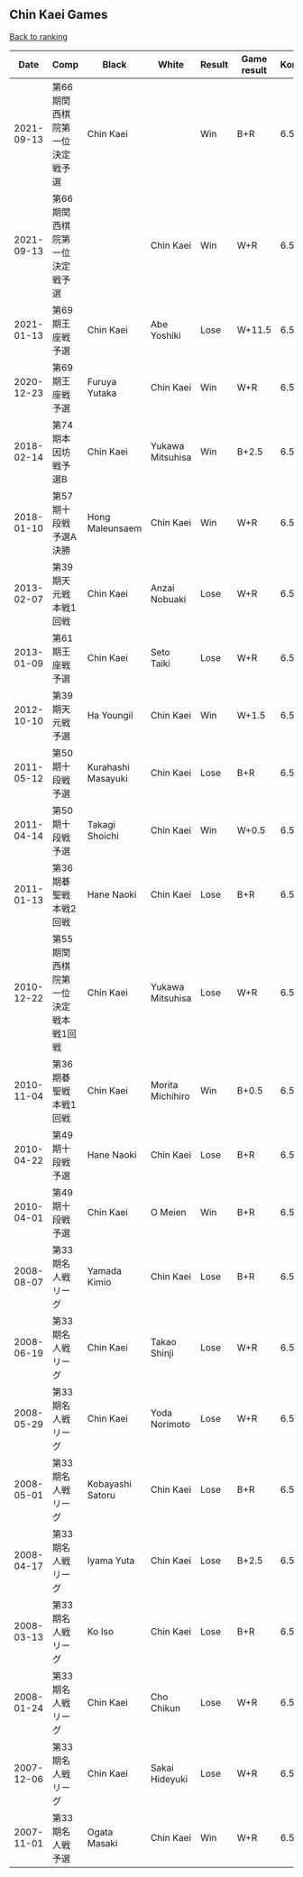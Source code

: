 ## Chin Kaei Games

[Back to ranking](../../index.md)




| **Date** | **Comp** | **Black** | **White** | **Result** | **Game result** | **Komi** | **Rating** | **Diff** | 
| --- | --- | --- | --- | --- | --- | --- | --- | --- |
| 2021-09-13 | 第66期関西棋院第一位決定戦予選 | Chin Kaei |  | Win | B+R | 6.5 | 2837.0 | 0.0 | 
| 2021-09-13 | 第66期関西棋院第一位決定戦予選 |  | Chin Kaei | Win | W+R | 6.5 | 2837.0 | -1.0 | 
| 2021-01-13 | 第69期王座戦予選 | Chin Kaei | Abe Yoshiki | Lose | W+11.5 | 6.5 | 2838.0 | -94.0 | 
| 2020-12-23 | 第69期王座戦予選 | Furuya Yutaka | Chin Kaei | Win | W+R | 6.5 | 2932.0 | 207.0 | 
| 2018-02-14 | 第74期本因坊戦予選B | Chin Kaei | Yukawa Mitsuhisa | Win | B+2.5 | 6.5 | 2725.0 | 218.0 | 
| 2018-01-10 | 第57期十段戦予選A決勝 | Hong Maleunsaem | Chin Kaei | Win | W+R | 6.5 | 2507.0 | 10.0 | 
| 2013-02-07 | 第39期天元戦本戦1回戦 | Chin Kaei | Anzai Nobuaki | Lose | W+R | 6.5 | 2497.0 | -141.0 | 
| 2013-01-09 | 第61期王座戦予選 | Chin Kaei | Seto Taiki | Lose | W+R | 6.5 | 2638.0 | -223.0 | 
| 2012-10-10 | 第39期天元戦予選 | Ha Youngil | Chin Kaei | Win | W+1.5 | 6.5 | 2861.0 | 273.0 | 
| 2011-05-12 | 第50期十段戦予選 | Kurahashi Masayuki | Chin Kaei | Lose | B+R | 6.5 | 2588.0 | -229.0 | 
| 2011-04-14 | 第50期十段戦予選 | Takagi Shoichi | Chin Kaei | Win | W+0.5 | 6.5 | 2817.0 | -73.0 | 
| 2011-01-13 | 第36期碁聖戦本戦2回戦 | Hane Naoki | Chin Kaei | Lose | B+R | 6.5 | 2890.0 | 10.0 | 
| 2010-12-22 | 第55期関西棋院第一位決定戦本戦1回戦 | Chin Kaei | Yukawa Mitsuhisa | Lose | W+R | 6.5 | 2880.0 | -118.0 | 
| 2010-11-04 | 第36期碁聖戦本戦1回戦 | Chin Kaei | Morita Michihiro | Win | B+0.5 | 6.5 | 2998.0 | 461.0 | 
| 2010-04-22 | 第49期十段戦予選 | Hane Naoki | Chin Kaei | Lose | B+R | 6.5 | 2537.0 | -96.0 | 
| 2010-04-01 | 第49期十段戦予選 | Chin Kaei | O Meien | Win | B+R | 6.5 | 2633.0 | 187.0 | 
| 2008-08-07 | 第33期名人戦リーグ | Yamada Kimio | Chin Kaei | Lose | B+R | 6.5 | 2446.0 | -48.0 | 
| 2008-06-19 | 第33期名人戦リーグ | Chin Kaei | Takao Shinji | Lose | W+R | 6.5 | 2494.0 | -25.0 | 
| 2008-05-29 | 第33期名人戦リーグ | Chin Kaei | Yoda Norimoto | Lose | W+R | 6.5 | 2519.0 | 54.0 | 
| 2008-05-01 | 第33期名人戦リーグ | Kobayashi Satoru | Chin Kaei | Lose | B+R | 6.5 | 2465.0 | 159.0 | 
| 2008-04-17 | 第33期名人戦リーグ | Iyama Yuta | Chin Kaei | Lose | B+2.5 | 6.5 | 2306.0 | 17.0 | 
| 2008-03-13 | 第33期名人戦リーグ | Ko Iso | Chin Kaei | Lose | B+R | 6.5 | 2289.0 | -17.0 | 
| 2008-01-24 | 第33期名人戦リーグ | Chin Kaei | Cho Chikun | Lose | W+R | 6.5 | 2306.0 | 8.0 | 
| 2007-12-06 | 第33期名人戦リーグ | Chin Kaei | Sakai Hideyuki | Lose | W+R | 6.5 | 2298.0 | -191.0 | 
| 2007-11-01 | 第33期名人戦予選 | Ogata Masaki | Chin Kaei | Win | W+R | 6.5 | 2489.0 | missing |




